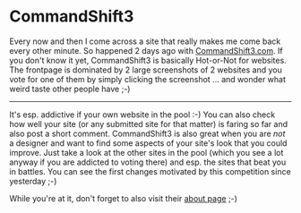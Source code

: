 # CommandShift3

<img src="{uploads}/commandshift3.png" alt="" class="left" />Every now and then I come across a site that really makes me come back
every other minute. So happened 2 days ago with [CommandShift3.com](http://commandshift3.com).
If you don't know it yet, CommandShift3 is basically Hot-or-Not for websites. The
frontpage is dominated by 2 large screenshots of 2 websites and you vote
for one of them by simply clicking the screenshot ... and wonder what weird
taste other people have ;-)

-------------------------------

It's esp. addictive if your own website in the pool :-) You can also check
how well your site (or any submitted site for that matter) is faring so far
and also post a short comment. CommandShift3 is also great when you are *not*
a designer and want to find some aspects of your site's look that you could
improve. Just take a look at the other sites in the pool (which you see
a lot anyway if you are addicted to voting there) and esp. the sites that
beat you in battles. You can see the first changes motivated by this 
competition since yesterday ;-)

While you're at it, don't forget to also visit their [about page](http://commandshift3.com/about.html) ;-)